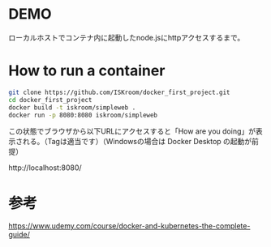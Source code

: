 # DEMO
ローカルホストでコンテナ内に起動したnode.jsにhttpアクセスするまで。

# How to run a container
 
```bash
git clone https://github.com/ISKroom/docker_first_project.git
cd docker_first_project
docker build -t iskroom/simpleweb .
docker run -p 8080:8080 iskroom/simpleweb
```

この状態でブラウザから以下URLにアクセスすると「How are you doing」が表示される。（Tagは適当です）（Windowsの場合は Docker Desktop の起動が前提）

http://localhost:8080/

# 参考
https://www.udemy.com/course/docker-and-kubernetes-the-complete-guide/
